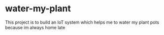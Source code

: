 # water-my-plant
This project is to build an IoT system which helps me to water my plant pots because im always home late
